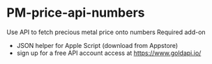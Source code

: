 # PM-price-api-numbers
 Use API to fetch precious metal price onto numbers
Required add-on
- JSON helper for Apple Script (download from Appstore)
- sign up for a free API account access at https://www.goldapi.io/
